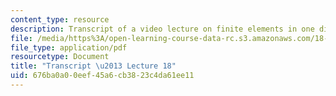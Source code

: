 ```yaml
---
content_type: resource
description: Transcript of a video lecture on finite elements in one dimension.
file: /media/https%3A/open-learning-course-data-rc.s3.amazonaws.com/18-085-computational-science-and-engineering-i-fall-2008/676ba0a00eef45a6cb3823c4da61ee11_18-085F08-L18.pdf
file_type: application/pdf
resourcetype: Document
title: "Transcript \u2013 Lecture 18"
uid: 676ba0a0-0eef-45a6-cb38-23c4da61ee11
---
```


